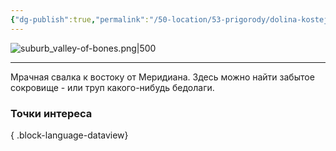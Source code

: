 ```yaml
---
{"dg-publish":true,"permalink":"/50-location/53-prigorody/dolina-kostej/","tags":["локация/пригород"]}
---
```


![suburb_valley-of-bones.png|500](/img/user/90.%20files/suburb_valley-of-bones.png)
***
Мрачная свалка к востоку от Меридиана. Здесь можно найти забытое сокровище - или труп какого-нибудь бедолаги.
### Точки интереса

{ .block-language-dataview}

